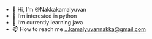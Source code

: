 - 👋 Hi, I’m @Nakkakamalyuvan
- 👀 I’m interested in python 
- 🌱 I’m currently learning java
- 📫 How to reach me ...kamalyuvannakka@gmail.com

<!---
Nakkakamalyuvan/Nakkakamalyuvan is a ✨ special ✨ repository because its `README.md` (this file) appears on your GitHub profile.
You can click the Preview link to take a look at your changes.
--->
